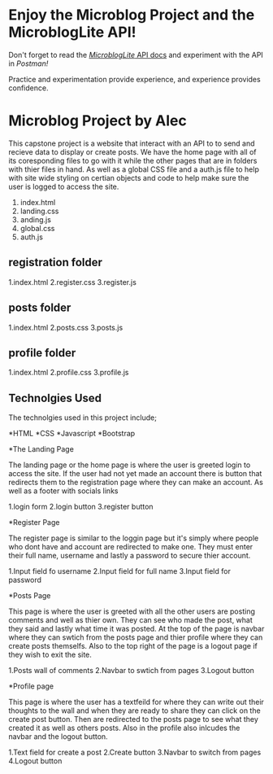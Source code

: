 # Enjoy the Microblog Project and the MicroblogLite API!

Don't forget to read the [*MicroblogLite* API docs](http://microbloglite.us-east-2.elasticbeanstalk.com/docs) and experiment with the API in *Postman!*

Practice and experimentation provide experience, and experience provides confidence.


# Microblog Project by Alec 

This capstone project is a website that interact with an API to to send and recieve data to display or create posts.
We have the home page with all of its coresponding files to go with it while the other pages that are in folders with thier files in hand.
As well as a global CSS file and a auth.js file to help with site wide styling on certian objects and code to help make sure the user is logged to access the site.

1. index.html
2. landing.css
3. anding.js
4. global.css
5. auth.js

## registration folder

1.index.html
2.register.css
3.register.js

## posts folder

1.index.html
2.posts.css
3.posts.js

## profile folder

1.index.html
2.profile.css
3.profile.js

## Technolgies Used 

The technolgies used in this project include;

*HTML
*CSS
*Javascript
*Bootstrap

*The Landing Page 

The landing page or the home page is where the user is greeted login to access the site. If the user had not yet made an account there is button that redirects them 
to the registration page where they can make an account. As well as a footer with socials links 

1.login form 
2.login button 
3.register button 

*Register Page 

The register page is similar to the loggin page but it's simply where people who dont have and account are redirected to make one. They must enter their full name, username and lastly a password to secure thier account.

1.Input field fo username 
2.Input field for full name 
3.Input field for password 

*Posts Page 

This page is where the user is greeted with all the other users are posting comments and well as thier own. They can see who made the post, what they said and lastly what time it was posted.
At the top of the page is navbar where they can swtich from the posts page and thier profile where they can create posts themselfs. Also to the top right of the page is a logout page if they wish to exit the site.

1.Posts wall of comments 
2.Navbar to swtich from pages
3.Logout button 

*Profile page 

This page is where the user has a textfeild for where they can write out their thoughts to the wall and when they are ready to share they can click on the create post button. 
Then are redirected to the posts page to see what they created it as well as others posts. Also in the profile also inlcudes the navbar and the logout button.

1.Text field for create a post 
2.Create button
3.Navbar to switch from pages 
4.Logout button 










